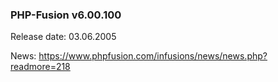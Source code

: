 ### PHP-Fusion v6.00.100
Release date: 03.06.2005

News: https://www.phpfusion.com/infusions/news/news.php?readmore=218

